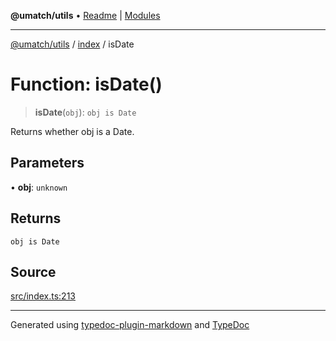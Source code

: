 **@umatch/utils** • [Readme](../../index.md) \| [Modules](../../modules.md)

***

[@umatch/utils](../../modules.md) / [index](../index.md) / isDate

# Function: isDate()

> **isDate**(`obj`): `obj is Date`

Returns whether obj is a Date.

## Parameters

• **obj**: `unknown`

## Returns

`obj is Date`

## Source

[src/index.ts:213](https://github.com/umatch-oficial/utils/blob/6b2757d/src/index.ts#L213)

***

Generated using [typedoc-plugin-markdown](https://www.npmjs.com/package/typedoc-plugin-markdown) and [TypeDoc](https://typedoc.org/)
